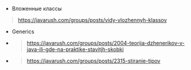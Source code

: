 * Вложенные классы
> <https://javarush.com/groups/posts/vidy-vlozhennyh-klassov>

* Generics
* > <https://javarush.com/groups/posts/2004-teorija-dzhenerikov-v-java-ili-gde-na-praktike-stavitjh-skobki>
* > <https://javarush.com/groups/posts/2315-stiranie-tipov>